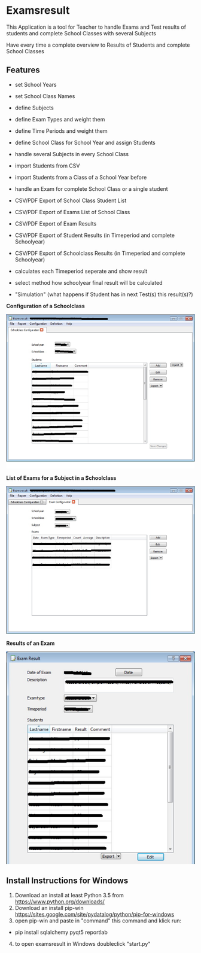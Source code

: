 # Examsresult

This Application is a tool for Teacher to handle Exams and Test results 
of students and complete School Classes with several Subjects

Have every time a complete overview to Results of Students and complete School Classes


## Features
* set School Years
* set School Class Names
* define Subjects
* define Exam Types and weight them
* define Time Periods and weight them
* define School Class for School Year and assign Students
* handle several Subjects in every School Class

* import Students from CSV
* import Students from a Class of a School Year before

* handle an Exam for complete School Class or a single student

* CSV/PDF Export of School Class Student List
* CSV/PDF Export of Exams List of School Class
* CSV/PDF Export of Exam Results
* CSV/PDF Export of Student Results (in Timeperiod and complete Schoolyear)
* CSV/PDF Export of Schoolclass Results (in Timeperiod and complete Schoolyear)

* calculates each Timeperiod seperate and show result
* select method how schoolyear final result will be calculated

* "Simulation" (what happens if Student has in next Test(s) this result(s)?)


**Configuration of a Schoolclass**

![Schoolclass Screenshot](screenshots/schoolclass.jpg)


**List of Exams for a Subject in a Schoolclass**

![Schoolclass Screenshot](screenshots/exam%20list.jpg)


**Results of an Exam**

![Schoolclass Screenshot](screenshots/exam%20Details.jpg)

## Install Instructions for Windows
1. Download an install at least Python 3.5 from https://www.python.org/downloads/
2. Download an install pip-win https://sites.google.com/site/pydatalog/python/pip-for-windows
3. open pip-win and paste in "command" this command and klick run:
 - pip install sqlalchemy pyqt5 reportlab
4. to open examsresult in Windows doubleclick "start.py"
